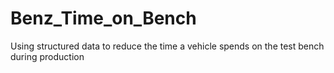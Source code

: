 # Benz_Time_on_Bench
Using structured data to reduce the time a vehicle spends on the test bench during production
